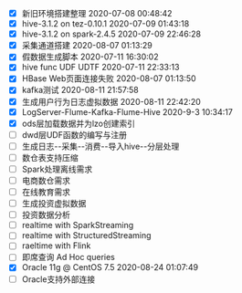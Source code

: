 * [x] 新旧环境搭建整理 2020-07-08 00:48:42
* [x] hive-3.1.2 on tez-0.10.1 2020-07-09 01:43:18
* [x] hive-3.1.2 on spark-2.4.5 2020-07-09 22:46:28
* [x] 采集通道搭建 2020-08-07 01:13:29
* [x] 假数据生成脚本 2020-07-11 16:30:02
* [x] hive func UDF UDTF 2020-07-11 22:33:13
* [x] HBase Web页面连接失败 2020-08-07 01:13:50
* [x] kafka测试 2020-08-11 21:57:58
* [x] 生成用户行为日志虚拟数据 2020-08-11 22:42:20
* [x] LogServer-Flume-Kafka-Flume-Hive 2020-9-3 10:34:17
* [x] ods层加载数据并为lzo创建索引
* [ ] dwd层UDF函数的编写与注册
* [ ] 生成日志--采集--消费--导入hive--分层处理
* [ ] 数仓表支持压缩
* [ ] Spark处理离线需求
* [ ] 电商数仓需求
* [ ] 在线教育需求
* [ ] 生成投资虚拟数据
* [ ] 投资数据分析
* [ ] realtime with SparkStreaming
* [ ] realtime with StructuredStreaming
* [ ] raeltime with Flink
* [ ] 即席查询 Ad Hoc queries
* [x] Oracle 11g @ CentOS 7.5 2020-08-24 01:07:49
* [ ] Oracle支持外部连接